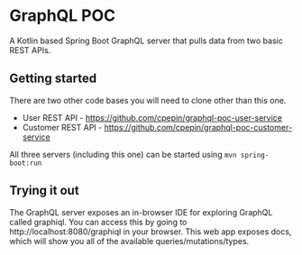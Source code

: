 # GraphQL POC

A Kotlin based Spring Boot GraphQL server that pulls data from two basic REST APIs.

## Getting started

There are two other code bases you will need to clone other than this one.
* User REST API - https://github.com/cpepin/graphql-poc-user-service
* Customer REST API - https://github.com/cpepin/graphql-poc-customer-service

All three servers (including this one) can be started using `mvn spring-boot:run`

## Trying it out

The GraphQL server exposes an in-browser IDE for exploring GraphQL called graphiql.  You can
access this by going to http://localhost:8080/graphiql in your browser.  This web app exposes
docs, which will show you all of the available queries/mutations/types.
